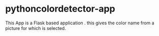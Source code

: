 # pythoncolordetector-app
This App is a Flask based application .
this gives the color name from a picture for which is selected.

